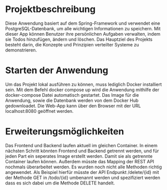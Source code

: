 # Projektbeschreibung
 Diese Anwendung basiert auf dem Spring-Framework und verwendet eine PostgreSQL-Datenbank, um alle wichtigen Informationen zu speichern. 
 Mit dieser App können Benutzer ihre persönlichen Aufgaben verwalten, indem sie Todos hinzufügen, ändern und löschen. Das Hauptziel des Projekts besteht darin, die Konzepte und Prinzipien verteilter Systeme zu demonstrieren.
 
 # Starten der Anwendung 
 Um das Projekt lokal ausführen zu können, muss lediglich Docker installiert sein. Mit dem Befehl docker compose up wird die Anwendung mithilfe der docker-compose Datei automatisch gestartet. Das Image für die Anwendung, sowie die Datenbank 
 werden von dem Docker Hub gedownloadet. 
 Die Web-App kann über den Browser mit der URL localhost:8080 geöffnet werden. 
 
 # Erweiterungsmöglichkeiten
 Das Frontend und Backend laufen aktuell im gleichen Container. In einem nächsten Schritt könnten Frontend und Backend getrennt werden, und für jeden Part ein seperates Image erstellt werden. Damit sie als getrennte Container laufen können.
 Außerdem müsste das Mapping der REST API nochmals überarbeitet werden. Es wurden noch nicht alle Methoden richtig angewendet. Als Beispiel hierfür müsste der API Endpunkt /delete/{id} mit der Methode GET in /todo/{id} umbenannt werden 
 und spezifiziert werden dass es sich dabei um die Methode DELETE handelt.
 
